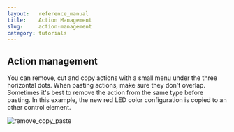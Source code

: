 ```yaml
---
layout:   reference_manual
title:    Action Management
slug:     action-management
category: tutorials
---
```


## Action management

You can remove, cut and copy actions with a small menu under the three horizontal dots. When pasting actions, make sure they don't overlap. Sometimes it's best to remove the action from the same type before pasting.
In this example, the new red LED color configuration is copied to an other control element.
<br>

![remove_copy_paste](https://intech.studio/_cms/2021-07-13/copy_action.gif)